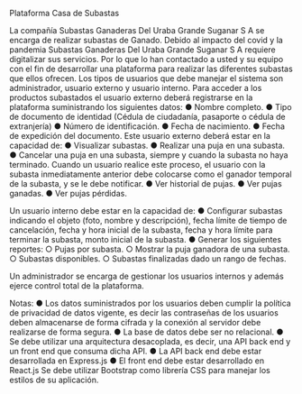 Plataforma Casa de Subastas

La compañía Subastas Ganaderas Del Uraba Grande Suganar S A se encarga de realizar subastas de Ganado. Debido al impacto del covid y la pandemia Subastas Ganaderas Del Uraba Grande Suganar S A requiere digitalizar sus servicios. Por lo que lo han contactado a usted y su equipo con el fin de desarrollar una plataforma para realizar las diferentes subastas que ellos ofrecen.
Los tipos de usuarios que debe manejar el sistema son administrador, usuario externo y usuario interno.
Para acceder a los productos subastados el usuario externo deberá registrarse en la plataforma suministrando los siguientes datos:
●	Nombre completo.
●	Tipo de documento de identidad (Cédula de ciudadanía, pasaporte o cédula de extranjería)
●	Número de identificación.
●	Fecha de nacimiento.
●	Fecha de expedición del documento.
Este usuario externo deberá estar en la capacidad de:
●	Visualizar subastas.
●	Realizar una puja en una subasta.
●	Cancelar una puja en una subasta, siempre y cuando la subasta no haya terminado. Cuando un usuario realice este proceso, el usuario con la subasta inmediatamente anterior debe colocarse como el ganador temporal de la subasta, y se le debe notificar.
●	Ver historial de pujas.
●	Ver pujas ganadas.
●	Ver pujas pérdidas.

Un usuario interno debe estar en la capacidad de:
●	Configurar subastas indicando el objeto (foto, nombre y descripción), fecha límite de tiempo de cancelación, fecha y hora inicial de la subasta, fecha y hora límite para terminar la subasta, monto inicial de la subasta.
●	Generar los siguientes reportes:
○	Pujas por subasta.
○	Mostrar la puja ganadora de una subasta.
○	Subastas disponibles.
○	Subastas finalizadas dado un rango de fechas.

Un administrador se encarga de gestionar los usuarios internos y además ejerce control total de la plataforma.

Notas:
●	Los datos suministrados por los usuarios deben cumplir la política de privacidad de datos vigente, es decir las contraseñas de los usuarios deben almacenarse de forma cifrada y la conexión al servidor debe realizarse de forma segura.
●	La base de datos debe ser no relacional.
●	Se debe utilizar una arquitectura desacoplada, es decir, una API back end y un front end que consuma dicha API.
●	La API back end debe estar desarrollada en Express.js
●	El front end debe estar desarrollado en React.js
Se debe utilizar Bootstrap como librería CSS  para manejar los estilos de su aplicación.
